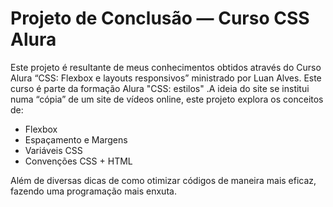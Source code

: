 # Projeto de Conclusão — Curso CSS Alura

Este projeto é resultante de meus conhecimentos obtidos através do Curso Alura “CSS: Flexbox e layouts responsivos” ministrado por Luan Alves. Este curso é parte da formação Alura "CSS: estilos" .A ideia do site se institui numa “cópia” de um site de vídeos online, este projeto explora os conceitos de:

- Flexbox
- Espaçamento e Margens
- Variáveis CSS
- Convenções CSS + HTML

Além de diversas dicas de como otimizar códigos de maneira mais eficaz, fazendo uma programação mais enxuta.
